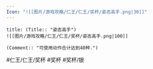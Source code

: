 ```yaml
---
Icon: "![[图片/游戏攻略/仁王/仁王/奖杯/姿态高手.png|30]]"
---
```

```ad-common-silver-trophy
title: (Title:: "姿态高手")
![[图片/游戏攻略/仁王/仁王/奖杯/姿态高手.png|100]]

(Comment:: "可使用动作合计达到40种.")
```

#仁王/仁王/奖杯 #奖杯 #奖杯/银
